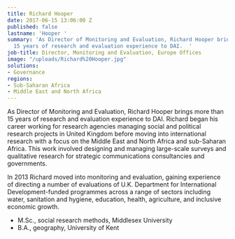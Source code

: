 ```yaml
---
title: Richard Hooper
date: 2017-06-15 13:06:00 Z
published: false
lastname: 'Hooper '
summary: 'As Director of Monitoring and Evaluation, Richard Hooper brings more than
  15 years of research and evaluation experience to DAI.  '
job-title: Director, Monitoring and Evaluation, Europe Offices
image: "/uploads/Richard%20Hooper.jpg"
solutions:
- Governance
regions:
- Sub-Saharan Africa
- Middle East and North Africa
---
```


As Director of Monitoring and Evaluation, Richard Hooper brings more than 15 years of research and evaluation experience to DAI. Richard began his career working for research agencies managing social and political research projects in United Kingdom before moving into international research with a focus on the Middle East and North Africa and sub-Saharan Africa. This work involved designing and managing large-scale surveys and qualitative research for strategic communications consultancies and governments.
 
In 2013 Richard moved into monitoring and evaluation, gaining experience of directing a number of evaluations of U.K. Department for International Development-funded programmes across a range of sectors including water, sanitation and hygiene, education, health, agriculture, and inclusive economic growth.
  
* M.Sc., social research methods, Middlesex University
* B.A., geography, University of Kent